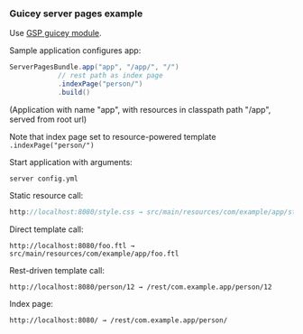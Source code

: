 ### Guicey server pages example

Use [GSP guicey module]((https://github.com/xvik/dropwizard-guicey-ext/tree/master/guicey-server-pages)).

Sample application configures app:

```java
ServerPagesBundle.app("app", "/app/", "/")
            // rest path as index page
            .indexPage("person/")
            .build()
```       

(Application with name "app", with resources in classpath path "/app", served from root url)

Note that index page set to resource-powered template ` .indexPage("person/")`

Start application with arguments:

```
server config.yml
```

Static resource call:

```java
http://localhost:8080/style.css → src/main/resources/com/example/app/style.css
```

Direct template call:

```
http://localhost:8080/foo.ftl → src/main/resources/com/example/app/foo.ftl
```

Rest-driven template call:

```
http://localhost:8080/person/12 → /rest/com.example.app/person/12
```

Index page:

```
http://localhost:8080/ → /rest/com.example.app/person/
```